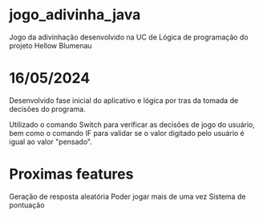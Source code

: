 # jogo_adivinha_java
Jogo da adivinhação desenvolvido na UC de Lógica de programação do projeto Hellow Blumenau

# 16/05/2024

Desenvolvido fase inicial do aplicativo e lógica por tras da tomada de decisões do programa.

Utilizado o comando Switch para verificar as decisões de jogo do usuário, bem como o comando IF
para validar se o valor digitado pelo usuário é igual ao valor "pensado".

# Proximas features

Geração de resposta aleatória
Poder jogar mais de uma vez
Sistema de pontuação

